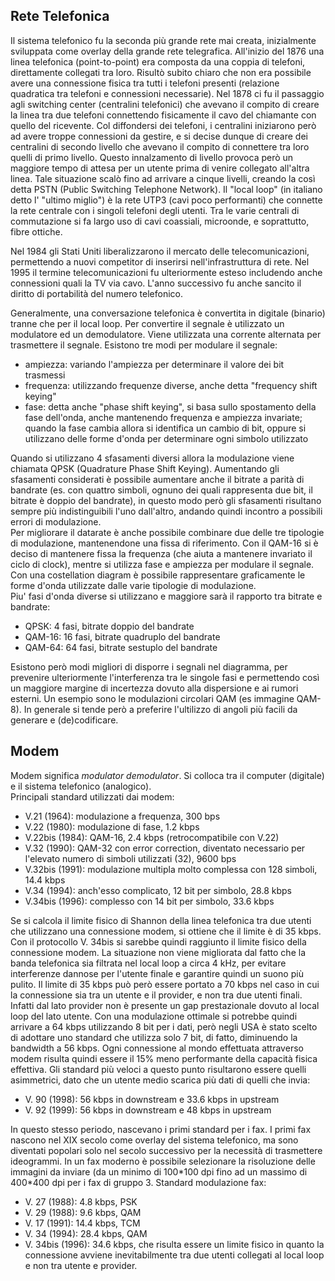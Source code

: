 ## Rete Telefonica
Il sistema telefonico fu la seconda più grande rete mai creata, inizialmente sviluppata come overlay della grande rete telegrafica.
All'inizio del 1876 una linea telefonica (point-to-point) era composta da una coppia di telefoni, direttamente collegati tra loro. Risultò subito chiaro che non era possibile avere una connessione fisica tra tutti i telefoni presenti (relazione quadratica tra telefoni e connessioni necessarie).
Nel 1878 ci fu il passaggio agli switching center (centralini telefonici) che avevano il compito di creare la linea tra due telefoni connettendo fisicamente il cavo del chiamante con quello del ricevente.
Col diffondersi dei telefoni, i centralini iniziarono però ad avere troppe connessioni da gestire, e si decise dunque di creare dei centralini di secondo livello che avevano il compito di connettere tra loro quelli di primo livello.
Questo innalzamento di livello provoca però un maggiore tempo di attesa per un utente prima di venire collegato all'altra linea. Tale situazione scalò fino ad arrivare a cinque livelli, creando la così detta PSTN (Public Switching Telephone Network).
Il "local loop" (in italiano detto l' "ultimo miglio") è la rete UTP3 (cavi poco performanti) che connette la rete centrale con i singoli telefoni degli utenti.
Tra le varie centrali di commutazione si fa largo uso di cavi coassiali, microonde, e soprattutto, fibre ottiche.

Nel 1984 gli Stati Uniti liberalizzarono il mercato delle telecomunicazioni, permettendo a nuovi competitor di inserirsi nell'infrastruttura di rete.
Nel 1995 il termine telecomunicazioni fu ulteriormente esteso includendo anche connessioni quali la TV via cavo.
L'anno successivo fu anche sancito il diritto di portabilità del numero telefonico.

Generalmente, una conversazione telefonica è convertita in digitale (binario) tranne che per il local loop.
Per convertire il segnale è utilizzato un modulatore ed un demodulatore. Viene utilizzata una corrente alternata per trasmettere il segnale.
Esistono tre modi per modulare il segnale:
- ampiezza: variando l'ampiezza per determinare il valore dei bit trasmessi
- frequenza: utilizzando frequenze diverse, anche detta "frequency shift keying"
- fase: detta anche "phase shift keying", si basa sullo spostamento della fase dell'onda, anche mantenendo frequenza e ampiezza invariate; quando la fase cambia allora si identifica un cambio di bit, oppure si utilizzano delle forme d'onda per determinare ogni simbolo utilizzato

Quando si utilizzano 4 sfasamenti diversi allora la modulazione viene chiamata QPSK (Quadrature Phase Shift Keying). Aumentando gli sfasamenti considerati è possibile aumentare anche il bitrate a parità di bandrate (es. con quattro simboli, ognuno dei quali rappresenta due bit, il bitrate è doppio del bandrate), in questo modo però gli sfasamenti risultano sempre più indistinguibili l'uno dall'altro, andando quindi incontro a possibili errori di modulazione.<br>
Per migliorare il datarate è anche possibile combinare due delle tre tipologie di modulazione, mantenendone una fissa di riferimento. Con il QAM-16 si è deciso di mantenere fissa la frequenza (che aiuta a mantenere invariato il ciclo di clock), mentre si utilizza fase e ampiezza per modulare il segnale.<br>
Con una costellation diagram è possibile rappresentare graficamente le forme d'onda utilizzate dalle varie tipologie di modulazione.<br>
Piu' fasi d'onda diverse si utilizzano e maggiore sarà il rapporto tra bitrate e bandrate:<br>
- QPSK: 4 fasi, bitrate doppio del bandrate
- QAM-16: 16 fasi, bitrate quadruplo del bandrate
- QAM-64: 64 fasi, bitrate sestuplo del bandrate

Esistono però modi migliori di disporre i segnali nel diagramma, per prevenire ulteriormente l'interferenza tra le singole fasi e permettendo così un maggiore margine di incertezza dovuto alla dispersione e ai rumori esterni. Un esempio sono le modulazioni circolari QAM (es immagine QAM-8).
In generale si tende però a preferire l'ultilizzo di angoli più facili da generare e (de)codificare.

## Modem
Modem significa _modulator demodulator_. Si colloca tra il computer (digitale) e il sistema telefonico (analogico).<br>
Principali standard utilizzati dai modem:
- V.21 (1964): modulazione a frequenza, 300 bps
- V.22 (1980): modulazione di fase, 1.2 kbps
- V.22bis (1984): QAM-16, 2.4 kbps (retrocompatibile con V.22)
- V.32 (1990): QAM-32 con error correction, diventato necessario per l'elevato numero di simboli utilizzati (32), 9600 bps
- V.32bis (1991): modulazione multipla molto complessa con 128 simboli, 14.4 kbps
- V.34 (1994): anch'esso complicato, 12 bit per simbolo, 28.8 kbps
- V.34bis (1996): complesso con 14 bit per simbolo, 33.6 kbps

Se si calcola il limite fisico di Shannon della linea telefonica tra due utenti che utilizzano una connessione modem, si ottiene che il limite è di 35 kbps.
Con il protocollo V. 34bis si sarebbe quindi raggiunto il limite fisico della connessione modem.
La situazione non viene migliorata dal fatto che la banda telefonica sia filtrata nel local loop a circa 4 kHz, per evitare interferenze dannose per l'utente finale e garantire quindi un suono più pulito.
Il limite di 35 kbps può però essere portato a 70 kbps nel caso in cui la connessione sia tra un utente e il provider, e non tra due utenti finali. Infatti dal lato provider non è presente un gap prestazionale dovuto al local loop del lato utente.
Con una modulazione ottimale si potrebbe quindi arrivare a 64 kbps utilizzando 8 bit per i dati, però negli USA è stato scelto di adottare uno standard che utilizza solo 7 bit, di fatto, diminuendo la bandwidth a 56 kbps. Ogni connessione al mondo effettuata attraverso modem risulta quindi essere il 15% meno performante della capacità fisica effettiva.
Gli standard più veloci a questo punto risultarono essere quelli asimmetrici, dato che un utente medio scarica più dati di quelli che invia:
- V. 90 (1998): 56 kbps in downstream e 33.6 kbps in upstream
- V. 92 (1999): 56 kbps in downstream e 48 kbps in upstream

In questo stesso periodo, nascevano i primi standard per i fax. I primi fax nascono nel XIX secolo come overlay del sistema telefonico, ma sono diventati popolari solo nel secolo successivo per la necessità di trasmettere ideogrammi. In un fax moderno è possibile selezionare la risoluzione delle immagini da inviare (da un minimo di 100\*100 dpi fino ad un massimo di 400\*400 dpi per i fax di gruppo 3.
Standard modulazione fax:
- V. 27 (1988): 4.8 kbps, PSK
- V. 29 (1988): 9.6 kbps, QAM
- V. 17 (1991): 14.4 kbps, TCM
- V. 34 (1994): 28.4 kbps, QAM
- V. 34bis (1996): 34.6 kbps, che risulta essere un limite fisico in quanto la connessione avviene inevitabilmente tra due utenti collegati al local loop e non tra utente e provider.
